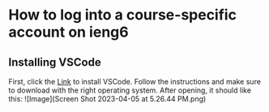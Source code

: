 # How to log into a course-specific account on ieng6
## Installing VSCode
First, click the [Link](https://code.visualstudio.com/) to install VSCode. Follow the instructions and make sure to download with the right operating system.
After opening, it should like this: ![Image](Screen Shot 2023-04-05 at 5.26.44 PM.png)
